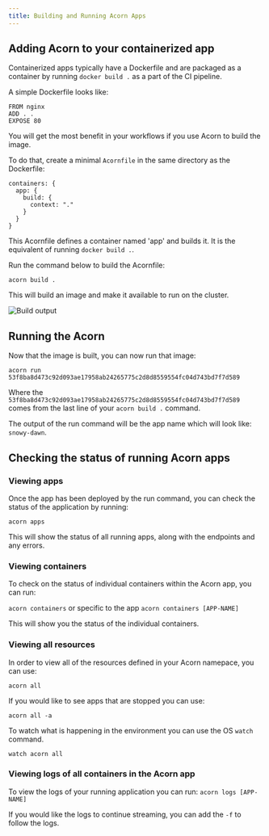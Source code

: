 ```yaml
---
title: Building and Running Acorn Apps
---
```


## Adding Acorn to your containerized app

Containerized apps typically have a Dockerfile and are packaged as a container by running `docker build .`  as a part of the CI pipeline.

A simple Dockerfile looks like:

```docker
FROM nginx
ADD . .
EXPOSE 80
```

You will get the most benefit in your workflows if you use Acorn to build the image.

To do that, create a minimal `Acornfile` in the same directory as the Dockerfile:

```cue
containers: {
  app: {
    build: {
      context: "."
    }
  }
}
```

This Acornfile defines a container named 'app' and builds it. It is the equivalent of running `docker build .`.

Run the command below to build the Acornfile:

`acorn build .`

This will build an image and make it available to run on the cluster.

![Build output](/img/build_output.png)

## Running the Acorn

Now that the image is built, you can now run that image:

`acorn run 53f8ba8d473c92d093ae17958ab24265775c2d8d8559554fc04d743bd7f7d589`

Where the `53f8ba8d473c92d093ae17958ab24265775c2d8d8559554fc04d743bd7f7d589` comes from the last line of your `acorn build .` command.

The output of the run command will be the app name which will look like: `snowy-dawn`.

## Checking the status of running Acorn apps

### Viewing apps

Once the app has been deployed by the run command, you can check the status of the application by running:

`acorn apps`

This will show the status of all running apps, along with the endpoints and any errors.

### Viewing containers

To check on the status of individual containers within the Acorn app, you can run:

`acorn containers` or specific to the app `acorn containers [APP-NAME]`

This will show you the status of the individual containers.

### Viewing all resources

In order to view all of the resources defined in your Acorn namepace, you can use:

`acorn all`

If you would like to see apps that are stopped you can use:

`acorn all -a`

To watch what is happening in the environment you can use the OS `watch` command.

`watch acorn all`

### Viewing logs of all containers in the Acorn app

To view the logs of your running application you can run:
`acorn logs [APP-NAME]`

If you would like the logs to continue streaming, you can add the `-f` to follow the logs.
